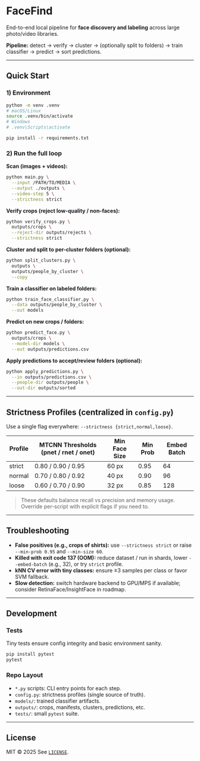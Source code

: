 # FaceFind

End-to-end local pipeline for **face discovery and labeling** across large photo/video libraries.

**Pipeline:** detect → verify → cluster → (optionally split to folders) → train classifier → predict → sort predictions.

---

## Quick Start

### 1) Environment
```bash
python -m venv .venv
# macOS/Linux
source .venv/bin/activate
# Windows
# .venv\Scripts\activate

pip install -r requirements.txt
```

### 2) Run the full loop

**Scan (images + videos):**
```bash
python main.py \
  --input /PATH/TO/MEDIA \
  --output ./outputs \
  --video-step 5 \
  --strictness strict
```

**Verify crops (reject low-quality / non-faces):**
```bash
python verify_crops.py \
  outputs/crops \
  --reject-dir outputs/rejects \
  --strictness strict
```

**Cluster and split to per-cluster folders (optional):**
```bash
python split_clusters.py \
  outputs \
  outputs/people_by_cluster \
  --copy
```

**Train a classifier on labeled folders:**
```bash
python train_face_classifier.py \
  --data outputs/people_by_cluster \
  --out models
```

**Predict on new crops / folders:**
```bash
python predict_face.py \
  outputs/crops \
  --model-dir models \
  --out outputs/predictions.csv
```

**Apply predictions to accept/review folders (optional):**
```bash
python apply_predictions.py \
  --in outputs/predictions.csv \
  --people-dir outputs/people \
  --out-dir outputs/sorted
```

---

## Strictness Profiles (centralized in `config.py`)

Use a single flag everywhere: `--strictness {strict,normal,loose}`.

| Profile | MTCNN Thresholds (pnet / rnet / onet) | Min Face Size | Min Prob | Embed Batch |
|---|---|---|---|---|
| strict | 0.80 / 0.90 / 0.95 | 60 px | 0.95 | 64 |
| normal | 0.70 / 0.80 / 0.92 | 40 px | 0.90 | 96 |
| loose  | 0.60 / 0.70 / 0.90 | 32 px | 0.85 | 128 |

> These defaults balance recall vs precision and memory usage. Override per-script with explicit flags if you need to.

---

## Troubleshooting

- **False positives (e.g., crops of shirts):** use `--strictness strict` or raise `--min-prob 0.95` and `--min-size 60`.
- **Killed with exit code 137 (OOM):** reduce dataset / run in shards, lower `--embed-batch` (e.g., 32), or try `strict` profile.
- **kNN CV error with tiny classes:** ensure ≥3 samples per class or favor SVM fallback.
- **Slow detection:** switch hardware backend to GPU/MPS if available; consider RetinaFace/InsightFace in roadmap.

---

## Development

### Tests
Tiny tests ensure config integrity and basic environment sanity.

```bash
pip install pytest
pytest
```

### Repo Layout
- `*.py` scripts: CLI entry points for each step.
- `config.py`: strictness profiles (single source of truth).
- `models/`: trained classifier artifacts.
- `outputs/`: crops, manifests, clusters, predictions, etc.
- `tests/`: small `pytest` suite.

---

## License
MIT © 2025 <Your Name or Organization>
See [`LICENSE`](LICENSE).

